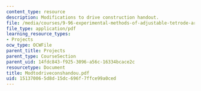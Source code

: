 ```yaml
---
content_type: resource
description: Modifications to drive construction handout.
file: /media/courses/9-96-experimental-methods-of-adjustable-tetrode-array-neurophysiology-january-iap-2001/151370065d8d15dc696f7ffce99a0ced_Modtodriveconshandou.pdf
file_type: application/pdf
learning_resource_types:
- Projects
ocw_type: OCWFile
parent_title: Projects
parent_type: CourseSection
parent_uid: 14fdc843-f925-3096-a56c-16334bcace2c
resourcetype: Document
title: Modtodriveconshandou.pdf
uid: 15137006-5d8d-15dc-696f-7ffce99a0ced
---
```

